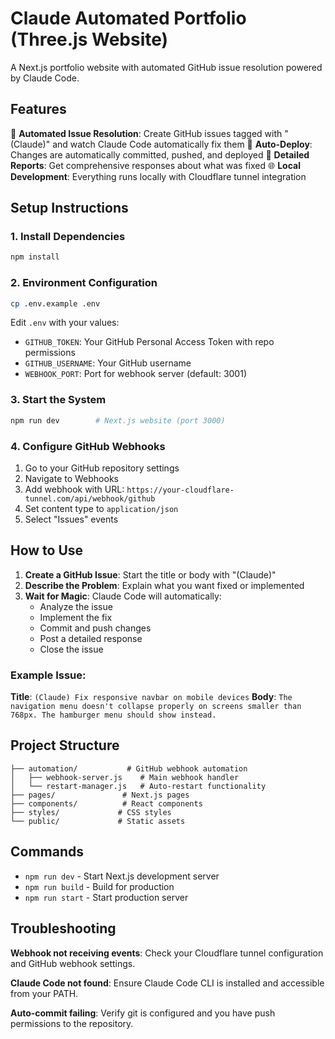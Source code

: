 # Claude Automated Portfolio (Three.js Website)

A Next.js portfolio website with automated GitHub issue resolution powered by Claude Code.

## Features

🤖 **Automated Issue Resolution**: Create GitHub issues tagged with "(Claude)" and watch Claude Code automatically fix them
🔄 **Auto-Deploy**: Changes are automatically committed, pushed, and deployed
📝 **Detailed Reports**: Get comprehensive responses about what was fixed
🌐 **Local Development**: Everything runs locally with Cloudflare tunnel integration

## Setup Instructions

### 1. Install Dependencies
```bash
npm install
```

### 2. Environment Configuration
```bash
cp .env.example .env
```

Edit `.env` with your values:
- `GITHUB_TOKEN`: Your GitHub Personal Access Token with repo permissions
- `GITHUB_USERNAME`: Your GitHub username
- `WEBHOOK_PORT`: Port for webhook server (default: 3001)

### 3. Start the System
```bash
npm run dev        # Next.js website (port 3000)
```

### 4. Configure GitHub Webhooks
1. Go to your GitHub repository settings
2. Navigate to Webhooks
3. Add webhook with URL: `https://your-cloudflare-tunnel.com/api/webhook/github`
4. Set content type to `application/json`
5. Select "Issues" events

## How to Use

1. **Create a GitHub Issue**: Start the title or body with "(Claude)"
2. **Describe the Problem**: Explain what you want fixed or implemented
3. **Wait for Magic**: Claude Code will automatically:
   - Analyze the issue
   - Implement the fix
   - Commit and push changes
   - Post a detailed response
   - Close the issue

### Example Issue:
**Title**: `(Claude) Fix responsive navbar on mobile devices`
**Body**: `The navigation menu doesn't collapse properly on screens smaller than 768px. The hamburger menu should show instead.`

## Project Structure

```
├── automation/           # GitHub webhook automation
│   ├── webhook-server.js    # Main webhook handler
│   └── restart-manager.js   # Auto-restart functionality
├── pages/               # Next.js pages
├── components/          # React components
├── styles/             # CSS styles
└── public/             # Static assets
```

## Commands

- `npm run dev` - Start Next.js development server
- `npm run build` - Build for production
- `npm run start` - Start production server

## Troubleshooting

**Webhook not receiving events**: Check your Cloudflare tunnel configuration and GitHub webhook settings.

**Claude Code not found**: Ensure Claude Code CLI is installed and accessible from your PATH.

**Auto-commit failing**: Verify git is configured and you have push permissions to the repository.
